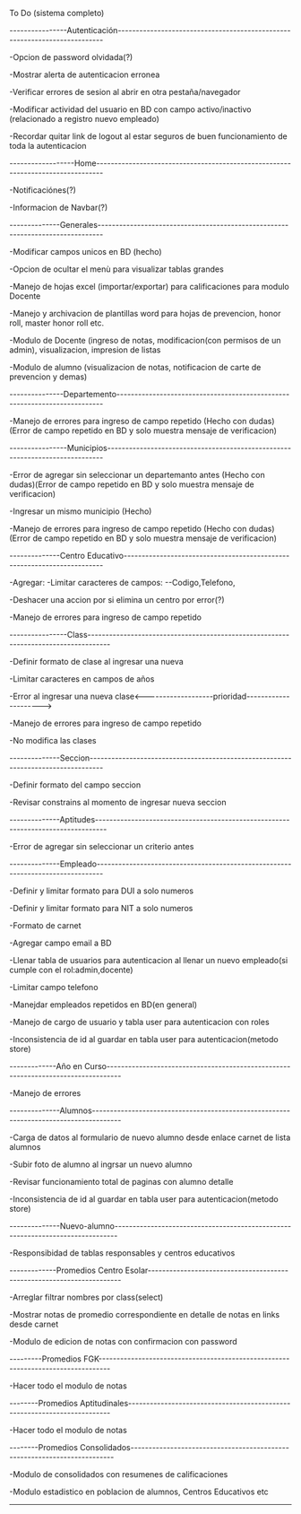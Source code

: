 To Do (sistema completo)

----------------Autenticación--------------------------------------------------------------------------

-Opcion de password olvidada(?)

-Mostrar alerta de autenticacion erronea

-Verificar errores de sesion al abrir en otra pestaña/navegador

-Modificar actividad del usuario en BD con campo activo/inactivo (relacionado a registro nuevo empleado)

-Recordar quitar link de logout al estar seguros de buen funcionamiento de toda la autenticacion

------------------Home--------------------------------------------------------------------------------

-Notificaciónes(?)

-Informacion de Navbar(?)


--------------Generales-------------------------------------------------------------------------------

-Modificar campos unicos en BD (hecho)

-Opcion de ocultar el menù para visualizar tablas grandes

-Manejo de hojas excel (importar/exportar) para calificaciones para modulo Docente

-Manejo y archivacion de plantillas word para hojas de prevencion, honor roll, master honor roll etc.

-Modulo de Docente (ingreso de notas, modificacion(con permisos de un admin), visualizacion, impresion de listas

-Modulo de alumno (visualizacion de notas, notificacion de carte de prevencion y demas)



---------------Departemento--------------------------------------------------------------------------

-Manejo de errores para ingreso de campo repetido (Hecho con dudas)(Error de campo repetido en BD y solo muestra mensaje de verificacion)


----------------Municipios-----------------------------------------------------------------------------

-Error de agregar sin seleccionar un departemanto antes (Hecho con dudas)(Error de campo repetido en BD y solo muestra mensaje de verificacion)

-Ingresar un mismo municipio (Hecho)

-Manejo de errores para ingreso de campo repetido (Hecho con dudas)(Error de campo repetido en BD y solo muestra mensaje de verificacion)



--------------Centro Educativo------------------------------------------------------------------------

-Agregar: -Limitar caracteres de campos: --Codigo,Telefono,

-Deshacer una accion por si elimina un centro por error(?)

-Manejo de errores para ingreso de campo repetido


----------------Class------------------------------------------------------------------------------------

-Definir formato de clase al ingresar una nueva

-Limitar caracteres en campos de años

-Error al ingresar una nueva clase<-------------------prioridad--------------------->

-Manejo de errores para ingreso de campo repetido

-No modifica las clases


--------------Seccion----------------------------------------------------------------------------------

-Definir formato del campo seccion

-Revisar constrains al momento de ingresar nueva seccion


--------------Aptitudes---------------------------------------------------------------------------------

-Error de agregar sin seleccionar un criterio antes


--------------Empleado--------------------------------------------------------------------------------

-Definir y limitar formato para DUI a solo numeros

-Definir y limitar formato para NIT a solo numeros

-Formato de carnet

-Agregar campo email a BD

-Llenar tabla de usuarios para autenticacion al llenar un nuevo empleado(si cumple con el rol:admin,docente)

-Limitar campo telefono

-Manejdar empleados repetidos en BD(en general)

-Manejo de cargo de usuario y tabla user para autenticacion con roles

-Inconsistencia de id al guardar en tabla user para autenticacion(metodo store)


-------------Año en Curso----------------------------------------------------------------------------------

-Manejo de errores


--------------Alumnos--------------------------------------------------------------------------------------

-Carga de datos al formulario de nuevo alumno desde enlace carnet de lista alumnos

-Subir foto de alumno al ingrsar un nuevo alumno

-Revisar funcionamiento total de paginas con alumno detalle

-Inconsistencia de id al guardar en tabla user para autenticacion(metodo store)

--------------Nuevo-alumno-------------------------------------------------------------------------------

-Responsibidad de tablas responsables y centros educativos



-------------Promedios Centro Esolar----------------------------------------------------------------------

-Arreglar filtrar nombres por class(select)

-Mostrar notas de promedio correspondiente en detalle de notas en links desde carnet

-Modulo de edicion de notas con confirmacion con password


---------Promedios FGK---------------------------------------------------------------------------------

-Hacer todo el modulo de notas


--------Promedios Aptitudinales-------------------------------------------------------------------------

-Hacer todo el modulo de notas


--------Promedios Consolidados-------------------------------------------------------------------------

-Modulo de consolidados con resumenes de calificaciones

-Modulo estadistico en poblacion de alumnos, Centros Educativos etc


--------------------------------------------------
